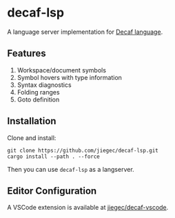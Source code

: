 # decaf-lsp

A language server implementation for [Decaf language](https://decaf-lang.gitbook.io/decaf-book/spec).

## Features

1. Workspace/document symbols
2. Symbol hovers with type information
3. Syntax diagnostics
4. Folding ranges
5. Goto definition

## Installation

Clone and install:

```
git clone https://github.com/jiegec/decaf-lsp.git
cargo install --path . --force
```

Then you can use `decaf-lsp` as a langserver.

## Editor Configuration

A VSCode extension is available at [jiegec/decaf-vscode](https://github.com/jiegec/decaf-vscode).